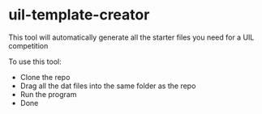 # uil-template-creator

This tool will automatically generate all the starter files you need for a UIL competition

To use this tool:
 * Clone the repo
 * Drag all the dat files into the same folder as the repo
 * Run the program
 * Done

